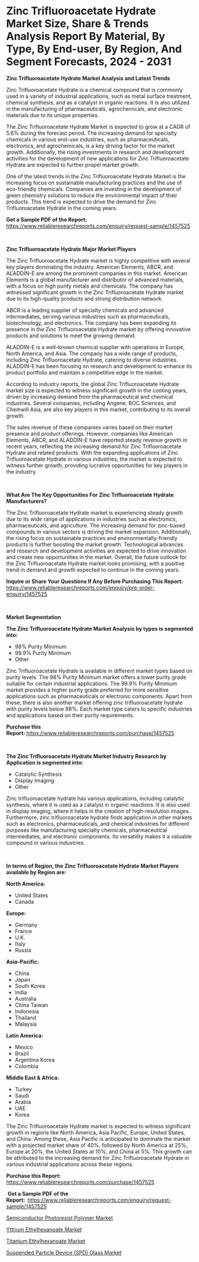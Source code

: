 <p><h1>Zinc Trifluoroacetate Hydrate Market Size, Share & Trends Analysis Report By Material, By Type, By End-user, By Region, And Segment Forecasts, 2024 - 2031</h1></p><p><strong>Zinc Trifluoroacetate Hydrate Market Analysis and Latest Trends</strong></p>
<p><p>Zinc Trifluoroacetate Hydrate is a chemical compound that is commonly used in a variety of industrial applications, such as metal surface treatment, chemical synthesis, and as a catalyst in organic reactions. It is also utilized in the manufacturing of pharmaceuticals, agrochemicals, and electronic materials due to its unique properties.</p><p>The Zinc Trifluoroacetate Hydrate Market is expected to grow at a CAGR of 5.6% during the forecast period. The increasing demand for specialty chemicals in various end-use industries, such as pharmaceuticals, electronics, and agrochemicals, is a key driving factor for the market growth. Additionally, the rising investments in research and development activities for the development of new applications for Zinc Trifluoroacetate Hydrate are expected to further propel market growth.</p><p>One of the latest trends in the Zinc Trifluoroacetate Hydrate Market is the increasing focus on sustainable manufacturing practices and the use of eco-friendly chemicals. Companies are investing in the development of green chemistry solutions to reduce the environmental impact of their products. This trend is expected to drive the demand for Zinc Trifluoroacetate Hydrate in the coming years.</p></p>
<p><strong>Get a Sample PDF of the Report:&nbsp;</strong> <a href="https://www.reliableresearchreports.com/enquiry/request-sample/1457525">https://www.reliableresearchreports.com/enquiry/request-sample/1457525</a></p>
<p>&nbsp;</p>
<p><strong>Zinc Trifluoroacetate Hydrate Major Market Players</strong></p>
<p><p>The Zinc Trifluoroacetate Hydrate market is highly competitive with several key players dominating the industry. American Elements, ABCR, and ALADDIN-E are among the prominent companies in this market. American Elements is a global manufacturer and distributor of advanced materials, with a focus on high purity metals and chemicals. The company has witnessed significant growth in the Zinc Trifluoroacetate Hydrate market due to its high-quality products and strong distribution network.</p><p>ABCR is a leading supplier of specialty chemicals and advanced intermediates, serving various industries such as pharmaceuticals, biotechnology, and electronics. The company has been expanding its presence in the Zinc Trifluoroacetate Hydrate market by offering innovative products and solutions to meet the growing demand.</p><p>ALADDIN-E is a well-known chemical supplier with operations in Europe, North America, and Asia. The company has a wide range of products, including Zinc Trifluoroacetate Hydrate, catering to diverse industries. ALADDIN-E has been focusing on research and development to enhance its product portfolio and maintain a competitive edge in the market.</p><p>According to industry reports, the global Zinc Trifluoroacetate Hydrate market size is expected to witness significant growth in the coming years, driven by increasing demand from the pharmaceutical and chemical industries. Several companies, including Angene, BOC Sciences, and Chemwill Asia, are also key players in this market, contributing to its overall growth.</p><p>The sales revenue of these companies varies based on their market presence and product offerings. However, companies like American Elements, ABCR, and ALADDIN-E have reported steady revenue growth in recent years, reflecting the increasing demand for Zinc Trifluoroacetate Hydrate and related products. With the expanding applications of Zinc Trifluoroacetate Hydrate in various industries, the market is expected to witness further growth, providing lucrative opportunities for key players in the industry.</p></p>
<p>&nbsp;</p>
<p><strong>What Are The Key Opportunities For Zinc Trifluoroacetate Hydrate Manufacturers?</strong></p>
<p><p>The Zinc Trifluoroacetate Hydrate market is experiencing steady growth due to its wide range of applications in industries such as electronics, pharmaceuticals, and agriculture. The increasing demand for zinc-based compounds in various sectors is driving the market expansion. Additionally, the rising focus on sustainable practices and environmentally-friendly products is further boosting the market growth. Technological advances and research and development activities are expected to drive innovation and create new opportunities in the market. Overall, the future outlook for the Zinc Trifluoroacetate Hydrate market looks promising, with a positive trend in demand and growth expected to continue in the coming years.</p></p>
<p><strong>Inquire or Share Your Questions If Any Before Purchasing This Report:</strong> <a href="https://www.reliableresearchreports.com/enquiry/pre-order-enquiry/1457525">https://www.reliableresearchreports.com/enquiry/pre-order-enquiry/1457525</a></p>
<p>&nbsp;</p>
<p><strong>Market Segmentation</strong></p>
<p><strong>The Zinc Trifluoroacetate Hydrate Market Analysis by types is segmented into:</strong></p>
<p><ul><li>98% Purity Minimum</li><li>99.9% Purity Minimum</li><li>Other</li></ul></p>
<p><p>Zinc Trifluoroacetate Hydrate is available in different market types based on purity levels. The 98% Purity Minimum market offers a lower purity grade suitable for certain industrial applications. The 99.9% Purity Minimum market provides a higher purity grade preferred for more sensitive applications such as pharmaceuticals or electronic components. Apart from these, there is also another market offering zinc trifluoroacetate hydrate with purity levels below 98%. Each market type caters to specific industries and applications based on their purity requirements.</p></p>
<p><strong>Purchase this Report:&nbsp;</strong><a href="https://www.reliableresearchreports.com/purchase/1457525">https://www.reliableresearchreports.com/purchase/1457525</a></p>
<p>&nbsp;</p>
<p><strong>The Zinc Trifluoroacetate Hydrate Market Industry Research by Application is segmented into:</strong></p>
<p><ul><li>Catalytic Synthesis</li><li>Display Imaging</li><li>Other</li></ul></p>
<p><p>Zinc trifluoroacetate hydrate has various applications, including catalytic synthesis, where it is used as a catalyst in organic reactions. It is also used in display imaging, where it helps in the creation of high-resolution images. Furthermore, zinc trifluoroacetate hydrate finds application in other markets such as electronics, pharmaceuticals, and chemical industries for different purposes like manufacturing specialty chemicals, pharmaceutical intermediates, and electronic components. Its versatility makes it a valuable compound in various industries.</p></p>
<p>&nbsp;</p>
<p><strong>In terms of Region, the Zinc Trifluoroacetate Hydrate Market Players available by Region are:</strong></p>
<p>
    <p> <strong> North America: </strong>
        <ul>
            <li>United States</li>
            <li>Canada</li>
        </ul>
        </p> 
    <p> <strong> Europe: </strong>
        <ul>
            <li>Germany</li>
            <li>France</li>
            <li>U.K.</li>
            <li>Italy</li>
            <li>Russia</li>
        </ul>
        </p> 
    <p> <strong> Asia-Pacific: </strong>
        <ul>
            <li>China</li>
            <li>Japan</li>
            <li>South Korea</li>
            <li>India</li>
            <li>Australia</li>
            <li>China Taiwan</li>
            <li>Indonesia</li>
            <li>Thailand</li>
            <li>Malaysia</li>
        </ul>
        </p> 
    <p> <strong> Latin America: </strong>
        <ul>
            <li>Mexico</li>
            <li>Brazil</li>
            <li>Argentina Korea</li>
            <li>Colombia</li>
        </ul>
        </p> 
    <p> <strong> Middle East & Africa: </strong>
        <ul>
            <li>Turkey</li>
            <li>Saudi</li>
            <li>Arabia</li>
            <li>UAE</li>
            <li>Korea</li>
        </ul>
    </p>
    </p>
<p><p>The Zinc Trifluoroacetate Hydrate market is expected to witness significant growth in regions like North America, Asia Pacific, Europe, United States, and China. Among these, Asia Pacific is anticipated to dominate the market with a projected market share of 40%, followed by North America at 25%, Europe at 20%, the United States at 10%, and China at 5%. This growth can be attributed to the increasing demand for Zinc Trifluoroacetate Hydrate in various industrial applications across these regions.</p></p>
<p><strong>Purchase this Report: </strong><a href="https://www.reliableresearchreports.com/purchase/1457525">https://www.reliableresearchreports.com/purchase/1457525</a></p>
<p>&nbsp;<strong>Get a Sample PDF of the Report:&nbsp;&nbsp;</strong><a href="https://www.reliableresearchreports.com/enquiry/request-sample/1457525">https://www.reliableresearchreports.com/enquiry/request-sample/1457525</a></p>
<p><strong></strong></p>
<p><p><a href="https://view.publitas.com/reportprime-1/decoding-the-semiconductor-photoresist-polymer-market-a-deep-dive-into-the-latest-market-trends-market-segmentation-and-competitive-analysis/">Semiconductor Photoresist Polymer Market</a></p><p><a href="https://github.com/jaidynmorantestelletmjzya/Market-Research-Report-List-1/blob/main/yttrium-ethylhexanoate-market.md">Yttrium Ethylhexanoate Market</a></p><p><a href="https://github.com/juniordelafrance/Market-Research-Report-List-2/blob/main/titanium-ethylhexanoate-market.md">Titanium Ethylhexanoate Market</a></p><p><a href="https://faithful-glue-af3.notion.site/Insights-into-Suspended-Particle-Device-SPD-Glass-Market-Size-Analysing-Market-Share-Trends-and-4799c4002daf467a91e94f6808180500">Suspended Particle Device (SPD) Glass Market</a></p></p>